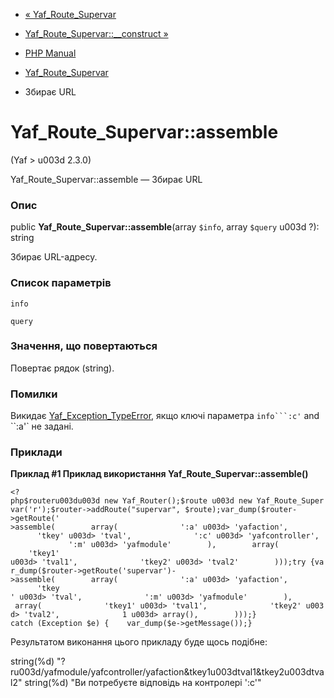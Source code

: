 - [« Yaf_Route_Supervar](class.yaf-route-supervar.md)
- [Yaf_Route_Supervar::\_\_construct
»](yaf-route-supervar.construct.md)

- [PHP Manual](index.md)
- [Yaf_Route_Supervar](class.yaf-route-supervar.md)
- Збирає URL

# Yaf_Route_Supervar::assemble

(Yaf \> u003d 2.3.0)

Yaf_Route_Supervar::assemble — Збирає URL

### Опис

public **Yaf_Route_Supervar::assemble**(array `$info`, array `$query` u003d
?): string

Збирає URL-адресу.

### Список параметрів

`info`

`query`

### Значення, що повертаються

Повертає рядок (string).

### Помилки

Викидає
[Yaf_Exception_TypeError](class.yaf-exception-typeerror.md), якщо
ключі параметра `info```:c'` and ``:a'` не задані.

### Приклади

**Приклад #1 Приклад використання **Yaf_Route_Supervar::assemble()****

` <?php$routeru003du003d new Yaf_Router();$route u003d new Yaf_Route_Supervar('r');$router->addRoute("supervar", $route);var_dump($router->getRoute(' >assemble(        array(              ':a' u003d> 'yafaction',              'tkey' u003d> 'tval',              ':c' u003d> 'yafcontroller',              ':m' u003d> 'yafmodule'        ),        array(              'tkey1' u003d> 'tval1',              'tkey2' u003d> 'tval2'        )));try {var_dump($router->getRoute('supervar')->assemble(        array(              ':a' u003d> 'yafaction',              'tkey ' u003d> 'tval',              ':m' u003d> 'yafmodule'        ),        array(              'tkey1' u003d> 'tval1',              'tkey2' u003d> 'tval2',              1 u003d> array(),        )));} catch (Exception $e) {    var_dump($e->getMessage());} `

Результатом виконання цього прикладу буде щось подібне:

string(%d) "?ru003d/yafmodule/yafcontroller/yafaction&tkey1u003dtval1&tkey2u003dtval2"
string(%d) "Ви потребуєте відповідь на контролері ':c'"

